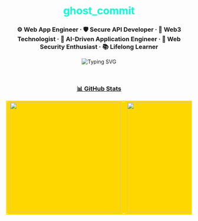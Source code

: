 <h1 align="center"><span style="color:#00ffd5;"><b>ghost_commit</b></span></h1>
<h3 align="center">⚙️ Web App Engineer · 🛡️ Secure API Developer · 🔮 Web3 Technologist · 🧠 AI-Driven Application Engineer · 🔐 Web Security Enthusiast · 📚 Lifelong Learner</h3>

<p align="center">
  <img src="https://readme-typing-svg.demolab.com?font=Fira+Code&size=22&pause=1000&center=true&vCenter=true&width=750&lines=Writing+clean+Python+and+TypeScript+code.;Fullstack+engineering+with+JS%2C+TS+%2B+Python.;Smart+contract+dev+with+Solidity.;Building+AI-powered+tools+with+Python.;Automating+trading+strategies+and+pipelines." alt="Typing SVG" />
</p>

<br/>

<h3 align="center"><u>📊 GitHub Stats</u></h3>

<table align="center">
  <tr>
    <td bgcolor="#FFD700" style="border: 2px solid gold; border-radius: 8px;">
      <img src="https://github-readme-stats.vercel.app/api?username=0xKimutai&show_icons=true&theme=nightowl&hide_title=true" width="300px" />
    </td>
    <td bgcolor="#FFD700" style="border: 2px solid gold; border-radius: 8px;">
      <img src="https://streak-stats.demolab.com?user=0xKimutai&theme=nightowl" width="300px" />
    </td>
    <td bgcolor="#FFD700" style="border: 2px solid gold; border-radius: 8px;">
      <img src="https://github-readme-stats.vercel.app/api/top-langs/?username=0xKimutai&layout=compact&theme=nightowl" width="300px" />
    </td>
  </tr>
</table>
